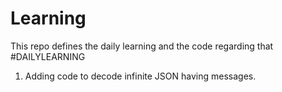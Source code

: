 # Learning

This repo defines the daily learning and the code regarding that
  #DAILYLEARNING
1. Adding code to decode infinite JSON having messages.
